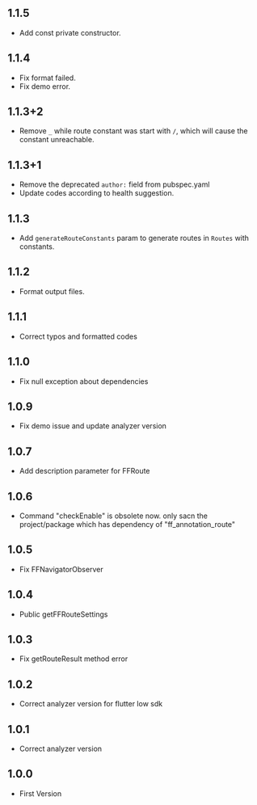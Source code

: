 ## 1.1.5

- Add const private constructor.

## 1.1.4

- Fix format failed.
- Fix demo error.

## 1.1.3+2

- Remove `_` while route constant was start with `/`, which will cause
  the constant unreachable.

## 1.1.3+1

- Remove the deprecated `author:` field from pubspec.yaml
- Update codes according to health suggestion.

## 1.1.3

- Add `generateRouteConstants` param to generate routes in `Routes` with
  constants.

## 1.1.2

- Format output files.

## 1.1.1

- Correct typos and formatted codes

## 1.1.0

- Fix null exception about dependencies

## 1.0.9

- Fix demo issue and update analyzer version

## 1.0.7

- Add description parameter for FFRoute

## 1.0.6

- Command "checkEnable" is obsolete now. only sacn the project/package which has dependency of "ff_annotation_route"

## 1.0.5

- Fix FFNavigatorObserver

## 1.0.4

- Public getFFRouteSettings

## 1.0.3

- Fix getRouteResult method error

## 1.0.2

- Correct analyzer version for flutter low sdk

## 1.0.1

- Correct analyzer version

## 1.0.0

- First Version
